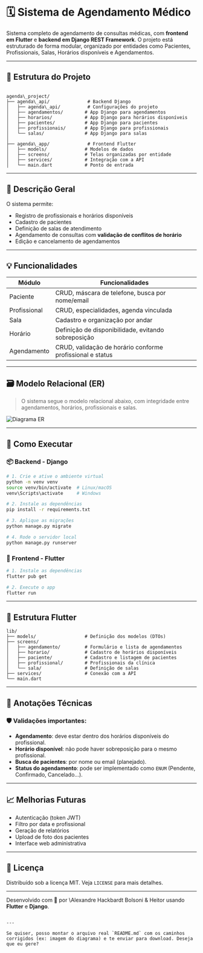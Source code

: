 
# 🗓️ Sistema de Agendamento Médico

Sistema completo de agendamento de consultas médicas, com **frontend em Flutter** e **backend em Django REST Framework**. O projeto está estruturado de forma modular, organizado por entidades como Pacientes, Profissionais, Salas, Horários disponíveis e Agendamentos.

---

## 📁 Estrutura do Projeto

```

agenda\_project/
├── agenda\_api/              # Backend Django
│   ├── agenda\_api/          # Configurações do projeto
│   ├── agendamentos/        # App Django para agendamentos
│   ├── horarios/            # App Django para horários disponíveis
│   ├── pacientes/           # App Django para pacientes
│   ├── profissionais/       # App Django para profissionais
│   └── salas/               # App Django para salas
│
├── agenda\_app/              # Frontend Flutter
│   ├── models/              # Modelos de dados
│   ├── screens/             # Telas organizadas por entidade
│   ├── services/            # Integração com a API
│   └── main.dart            # Ponto de entrada

```
---

## 🧠 Descrição Geral

O sistema permite:
- Registro de profissionais e horários disponíveis
- Cadastro de pacientes
- Definição de salas de atendimento
- Agendamento de consultas com **validação de conflitos de horário**
- Edição e cancelamento de agendamentos

---

## 💡 Funcionalidades

| Módulo        | Funcionalidades                                                                 |
|---------------|----------------------------------------------------------------------------------|
| Paciente      | CRUD, máscara de telefone, busca por nome/email                                 |
| Profissional  | CRUD, especialidades, agenda vinculada                                           |
| Sala          | Cadastro e organização por andar                                                |
| Horário       | Definição de disponibilidade, evitando sobreposição                             |
| Agendamento   | CRUD, validação de horário conforme profissional e status                       |

---

## 🗃️ Modelo Relacional (ER)

> O sistema segue o modelo relacional abaixo, com integridade entre agendamentos, horários, profissionais e salas.

![Diagrama ER]([path/to/diagrama.png]) <!-- Substitua com o caminho correto no GitHub -->

---

## 🚀 Como Executar

### 📦 Backend - Django

```bash
# 1. Crie e ative o ambiente virtual
python -m venv venv
source venv/bin/activate  # Linux/macOS
venv\Scripts\activate     # Windows

# 2. Instale as dependências
pip install -r requirements.txt

# 3. Aplique as migrações
python manage.py migrate

# 4. Rode o servidor local
python manage.py runserver
````

### 📱 Frontend - Flutter

```bash
# 1. Instale as dependências
flutter pub get

# 2. Execute o app
flutter run
```

---

## 📂 Estrutura Flutter

```
lib/
├── models/                  # Definição dos modelos (DTOs)
├── screens/
│   ├── agendamento/         # Formulário e lista de agendamentos
│   ├── horario/             # Cadastro de horários disponíveis
│   ├── paciente/            # Cadastro e listagem de pacientes
│   ├── profissional/        # Profissionais da clínica
│   └── sala/                # Definição de salas
├── services/                # Conexão com a API
└── main.dart
```

---

## 📌 Anotações Técnicas

### 🛡️ Validações importantes:

* **Agendamento**: deve estar dentro dos horários disponíveis do profissional.
* **Horário disponível**: não pode haver sobreposição para o mesmo profissional.
* **Busca de pacientes**: por nome ou email (planejado).
* **Status do agendamento**: pode ser implementado como `ENUM` (Pendente, Confirmado, Cancelado...).

---

## 📈 Melhorias Futuras

* Autenticação (token JWT)
* Filtro por data e profissional
* Geração de relatórios
* Upload de foto dos pacientes
* Interface web administrativa

---

## 🪪 Licença

Distribuído sob a licença MIT. Veja `LICENSE` para mais detalhes.

---

Desenvolvido com 💙 por \Alexandre Hackbardt Bolsoni & Heitor usando **Flutter** e **Django**.

```

---

Se quiser, posso montar o arquivo real `README.md` com os caminhos corrigidos (ex: imagem do diagrama) e te enviar para download. Deseja que eu gere?
```
